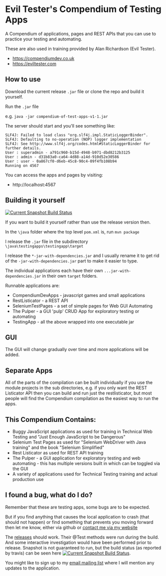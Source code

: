 # Evil Tester's Compendium of Testing Apps

A Compendium of applications, pages and REST APIs that you can use to practice your testing and automating.

These are also used in training provided by Alan Richardson (Evil Tester).

- https://compendiumdev.co.uk
- https://eviltester.com

## How to use

Download the current release `.jar` file or clone the repo and build it yourself.

Run the `.jar` file

e.g.  `java -jar compendium-of-test-apps-v1-1.jar`

The server should start and you'll see something like:

~~~~~~~~
SLF4J: Failed to load class "org.slf4j.impl.StaticLoggerBinder".
SLF4J: Defaulting to no-operation (NOP) logger implementation
SLF4J: See http://www.slf4j.org/codes.html#StaticLoggerBinder for further details.
User : superadmin - a791c960-b15d-4948-b971-dbd8212b3125
User : admin - d31b83a0-ca64-4d88-a14d-910d52e30586
User : user - 0a867cf0-d6eb-45c8-90c4-09f4fb108b94
Running on 4567
~~~~~~~~

You can access the apps and pages by visiting:

- http://localhost:4567

## Building it yourself

[![Current Snapshot Build Status](https://travis-ci.org/eviltester/TestingApp.svg?branch=master)](https://travis-ci.org/eviltester/TestingApp)

If you want to build it yourself rather than use the release version then.

In the `\java` folder where the top level `pom.xml` is, run `mvn package`

I release the `.jar` file in the subdirectory `\java\testingapps\testingapp\target`

I release the `*-jar-with-dependencies.jar` and I usually rename it to get rid of the `-jar-with-dependencies.jar` part to make it easier to type.

The individual applications each have their own `...jar-with-dependencies.jar` in their own `target` folders.

Runnable applications are:

- CompendiumDevApps - javascript games and small applications
- RestListicator - a REST API
- SeleniumTestPages - a set of simple pages for Web GUI Automating
- The Pulper - a GUI 'pulp' CRUD App for exploratory testing or automating
- TestingApp - all the above wrapped into one executable jar

## GUI

The GUI will change gradually over time and more applications will be added.

## Separate Apps

All of the parts of the compilation can be built individually if you use the module projects in the sub directories, e.g. if you only want the REST Listicator API then you can build and run just the restlisticator, but most people will find the Compendium compilation as the easiest way to run the apps.

## This Compendium Contains:

- Buggy JavaScript applications as used for training in Technical Web Testing and "Just Enough JavaScript to be Dangerous"
- Selenium Test Pages as used for "Selenium WebDriver with Java training" and the book "Selenium Simplified"
- Rest Listicator as used for REST API training
- The Pulper - a GUI application for exploratory testing and web automating - this has multiple versions built in which can be toggled via the GUI
- A variety of applications used for Technical Testing training and actual production use

## I found a bug, what do I do?

Remember that these are testing apps, some bugs are to be expected.

But if you find anything that causes the local application to crash (that should not happen) or find something that prevents you moving forward then let me know, either via github or [contact me via my website](https://compendiumdev.co.uk/contact)

The [releases](https://github.com/eviltester/TestingApp/releases) should work. Their @Test methods were run during the build. And some interactive investigation would have been performed prior to release. Snapshot is not guaranteed to run, but the build status (as reported by travis) can be seen here [![Current Snapshot Build Status](https://travis-ci.org/eviltester/TestingApp.svg?branch=master)](https://travis-ci.org/eviltester/TestingApp).

You might like to sign up to my [email mailing list](https://www.eviltester.com/page/emaillist/) where I will mention any updates to the application.